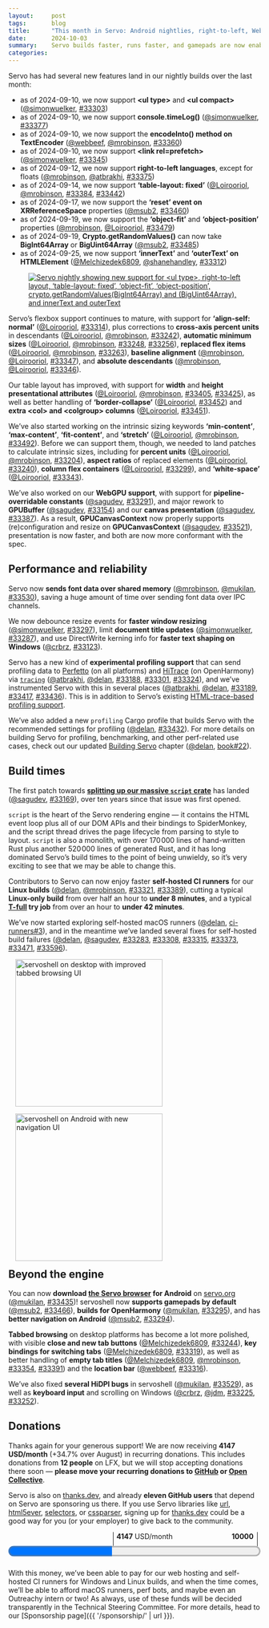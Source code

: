 ```yaml
---
layout:     post
tags:       blog
title:      "This month in Servo: Android nightlies, right-to-left, WebGPU, and more!"
date:       2024-10-03
summary:    Servo builds faster, runs faster, and gamepads are now enabled by default.
categories:
---
```


Servo has had several new features land in our nightly builds over the last month:

- as of 2024-09-10, we now support **&lt;ul type>** and **&lt;ul compact>** ([@simonwuelker](https://github.com/simonwuelker), [#33303](https://github.com/servo/servo/pull/33303))
- as of 2024-09-10, we now support **console.timeLog()** ([@simonwuelker](https://github.com/simonwuelker), [#33377](https://github.com/servo/servo/pull/33377))
- as of 2024-09-10, we now support the **encodeInto() method on TextEncoder** ([@webbeef](https://github.com/webbeef), [@mrobinson](https://github.com/mrobinson), [#33360](https://github.com/servo/servo/pull/33360))
- as of 2024-09-10, we now support **&lt;link rel=prefetch>** ([@simonwuelker](https://github.com/simonwuelker), [#33345](https://github.com/servo/servo/pull/33345))
- as of 2024-09-12, we now support **right-to-left languages**, except for floats ([@mrobinson](https://github.com/mrobinson), [@atbrakhi](https://github.com/atbrakhi), [#33375](https://github.com/servo/servo/pull/33375))
- as of 2024-09-14, we now support **‘table-layout: fixed’** ([@Loirooriol](https://github.com/Loirooriol), [@mrobinson](https://github.com/mrobinson), [#33384](https://github.com/servo/servo/pull/33384), [#33442](https://github.com/servo/servo/pull/33442))
- as of 2024-09-17, we now support the **‘reset’ event on XRReferenceSpace** properties ([@msub2](https://github.com/msub2), [#33460](https://github.com/servo/servo/pull/33460))
- as of 2024-09-19, we now support the **‘object-fit’** and **‘object-position’** properties ([@mrobinson](https://github.com/mrobinson), [@Loirooriol](https://github.com/Loirooriol), [#33479](https://github.com/servo/servo/pull/33479))
- as of 2024-09-19, **Crypto.getRandomValues()** can now take **BigInt64Array** or **BigUint64Array** ([@msub2](https://github.com/msub2), [#33485](https://github.com/servo/servo/pull/33485))
- as of 2024-09-25, we now support **‘innerText’** and **‘outerText’ on HTMLElement** ([@Melchizedek6809](https://github.com/Melchizedek6809), [@shanehandley](https://github.com/shanehandley), [#33312](https://github.com/servo/servo/pull/33312))


<figure><a href="{{ '/img/blog/september-2024.png' | url }}"><img src="{{ '/img/blog/september-2024.png' | url }}"
    alt="Servo nightly showing new support for <ul type>, right-to-left layout, ‘table-layout: fixed’, ‘object-fit’, ‘object-position’, crypto.getRandomValues(BigInt64Array) and (BigUint64Array), and innerText and outerText"></a></figure>


Servo’s flexbox support continues to mature, with support for **‘align-self: normal’** ([@Loirooriol](https://github.com/Loirooriol), [#33314](https://github.com/servo/servo/pull/33314)), plus corrections to **cross-axis percent units** in descendants ([@Loirooriol](https://github.com/Loirooriol), [@mrobinson](https://github.com/mrobinson), [#33242](https://github.com/servo/servo/pull/33242)), **automatic minimum sizes** ([@Loirooriol](https://github.com/Loirooriol), [@mrobinson](https://github.com/mrobinson), [#33248](https://github.com/servo/servo/pull/33248), [#33256](https://github.com/servo/servo/pull/33256)), **replaced flex items** ([@Loirooriol](https://github.com/Loirooriol), [@mrobinson](https://github.com/mrobinson), [#33263](https://github.com/servo/servo/pull/33263)), **baseline alignment** ([@mrobinson](https://github.com/mrobinson), [@Loirooriol](https://github.com/Loirooriol), [#33347](https://github.com/servo/servo/pull/33347)), and **absolute descendants** ([@mrobinson](https://github.com/mrobinson), [@Loirooriol](https://github.com/Loirooriol), [#33346](https://github.com/servo/servo/pull/33346)).

Our table layout has improved, with support for **width** and **height presentational attributes** ([@Loirooriol](https://github.com/Loirooriol), [@mrobinson](https://github.com/mrobinson), [#33405](https://github.com/servo/servo/pull/33405), [#33425](https://github.com/servo/servo/pull/33425)), as well as better handling of **‘border-collapse’** ([@Loirooriol](https://github.com/Loirooriol), [#33452](https://github.com/servo/servo/pull/33452)) and **extra &lt;col> and &lt;colgroup> columns** ([@Loirooriol](https://github.com/Loirooriol), [#33451](https://github.com/servo/servo/pull/33451)).

We’ve also started working on the intrinsic sizing keywords **‘min-content’**, **‘max-content’**, **‘fit-content’**, and **‘stretch’** ([@Loirooriol](https://github.com/Loirooriol), [@mrobinson](https://github.com/mrobinson), [#33492](https://github.com/servo/servo/pull/33492)).
Before we can support them, though, we needed to land patches to calculate intrinsic sizes, including for **percent units** ([@Loirooriol](https://github.com/Loirooriol), [@mrobinson](https://github.com/mrobinson), [#33204](https://github.com/servo/servo/pull/33204)), **aspect ratios** of replaced elements ([@Loirooriol](https://github.com/Loirooriol), [#33240](https://github.com/servo/servo/pull/33240)), **column flex containers** ([@Loirooriol](https://github.com/Loirooriol), [#33299](https://github.com/servo/servo/pull/33299)), and **‘white-space’** ([@Loirooriol](https://github.com/Loirooriol), [#33343](https://github.com/servo/servo/pull/33343)).

We’ve also worked on our **WebGPU support**, with support for **pipeline-overridable constants** ([@sagudev](https://github.com/sagudev), [#33291](https://github.com/servo/servo/pull/33291)), and major rework to **GPUBuffer** ([@sagudev](https://github.com/sagudev), [#33154](https://github.com/servo/servo/pull/33154)) and our **canvas presentation** ([@sagudev](https://github.com/sagudev), [#33387](https://github.com/servo/servo/pull/33387)).
As a result, **GPUCanvasContext** now properly supports (re)configuration and resize on **GPUCanvasContext** ([@sagudev](https://github.com/sagudev), [#33521](https://github.com/servo/servo/pull/33521)), presentation is now faster, and both are now more conformant with the spec.

## Performance and reliability

Servo now **sends font data over shared memory** ([@mrobinson](https://github.com/mrobinson), [@mukilan](https://github.com/mukilan), [#33530](https://github.com/servo/servo/pull/33530)), saving a huge amount of time over sending font data over IPC channels.

We now debounce resize events for **faster window resizing** ([@simonwuelker](https://github.com/simonwuelker), [#33297](https://github.com/servo/servo/pull/33297)), limit **document title updates** ([@simonwuelker](https://github.com/simonwuelker), [#33287](https://github.com/servo/servo/pull/33287)), and use DirectWrite kerning info for **faster text shaping on Windows** ([@crbrz](https://github.com/crbrz), [#33123](https://github.com/servo/servo/pull/33123)).

Servo has a new kind of **experimental profiling support** that can send profiling data to [Perfetto](https://ui.perfetto.dev) (on all platforms) and [HiTrace](https://github.com/openharmony/hiviewdfx_hitrace) (on OpenHarmony) via [`tracing`](https://tracing.rs) ([@atbrakhi](https://github.com/atbrakhi), [@delan](https://github.com/delan), [#33188](https://github.com/servo/servo/pull/33188), [#33301](https://github.com/servo/servo/pull/33301), [#33324](https://github.com/servo/servo/pull/33324)), and we’ve instrumented Servo with this in several places ([@atbrakhi](https://github.com/atbrakhi), [@delan](https://github.com/delan), [#33189](https://github.com/servo/servo/pull/33189), [#33417](https://github.com/servo/servo/pull/33417), [#33436](https://github.com/servo/servo/pull/33436)).
This is in addition to Servo’s existing [HTML-trace-based profiling support](https://book.servo.org/hacking/profiling.html#generating-timelines).

We’ve also added a new `profiling` Cargo profile that builds Servo with the recommended settings for profiling ([@delan](https://github.com/delan), [#33432](https://github.com/servo/servo/pull/33432)).
For more details on building Servo for profiling, benchmarking, and other perf-related use cases, check out our updated [Building Servo](https://book.servo.org/hacking/building-servo.html#build-profiles) chapter ([@delan](https://github.com/delan), [book#22](https://github.com/servo/book/pull/22)).

## Build times

The first patch towards [**splitting up our massive `script` crate**](https://github.com/servo/servo/issues/1799) has landed ([@sagudev](https://github.com/sagudev), [#33169](https://github.com/servo/servo/pull/33169)), over ten years since that issue was first opened.

`script` is the heart of the Servo rendering engine — it contains the HTML event loop plus all of our DOM APIs and their bindings to SpiderMonkey, and the script thread drives the page lifecycle from parsing to style to layout.
`script` is also a monolith, with over 170 000 lines of hand-written Rust plus another 520 000 lines of generated Rust, and it has long dominated Servo’s build times to the point of being unwieldy, so it’s very exciting to see that we may be able to change this.

Contributors to Servo can now enjoy faster **self-hosted CI runners** for our **Linux builds** ([@delan](https://github.com/delan), [@mrobinson](https://github.com/mrobinson), [#33321](https://github.com/servo/servo/pull/33321), [#33389](https://github.com/servo/servo/pull/33389)), cutting a typical **Linux-only build** from over half an hour to **under 8 minutes**, and a typical **[T-full](https://book.servo.org/contributing.html#running-tests-in-pull-requests) try job** from over an hour to **under 42 minutes**.

We’ve now started exploring self-hosted macOS runners ([@delan](https://github.com/delan), [ci-runners#3](https://github.com/servo/ci-runners/pull/3)), and in the meantime we’ve landed several fixes for self-hosted build failures ([@delan](https://github.com/delan), [@sagudev](https://github.com/sagudev), [#33283](https://github.com/servo/servo/pull/33283), [#33308](https://github.com/servo/servo/pull/33308), [#33315](https://github.com/servo/servo/pull/33315), [#33373](https://github.com/servo/servo/pull/33373), [#33471](https://github.com/servo/servo/pull/33471), [#33596](https://github.com/servo/servo/pull/33596)).

<figure class="_figl"><a href="{{ '/img/blog/servoshell-tabs-september-2024.png' | url }}"><img src="{{ '/img/blog/servoshell-tabs-september-2024.png' | url }}"
    alt="servoshell on desktop with improved tabbed browsing UI"></a></figure>

<figure class="_figl" style="clear: left;"><a href="{{ '/img/blog/servoshell-android-september-2024.png' | url }}"><img src="{{ '/img/blog/servoshell-android-september-2024.png' | url }}"
    alt="servoshell on Android with new navigation UI"></a></figure>

## <span class=_floatmin></span>Beyond the engine

You can now **download [the Servo browser](https://book.servo.org/running-servoshell.html) for Android** on [servo.org](https://servo.org) ([@mukilan](https://github.com/mukilan), [#33435](https://github.com/servo/servo/pull/33435))!
servoshell now **supports gamepads by default** ([@msub2](https://github.com/msub2), [#33466](https://github.com/servo/servo/pull/33466)), **builds for OpenHarmony** ([@mukilan](https://github.com/mukilan), [#33295](https://github.com/servo/servo/pull/33295)), and has **better navigation on Android** ([@msub2](https://github.com/msub2), [#33294](https://github.com/servo/servo/pull/33294)).

**Tabbed browsing** on desktop platforms has become a lot more polished, with visible **close and new tab buttons** ([@Melchizedek6809](https://github.com/Melchizedek6809), [#33244](https://github.com/servo/servo/pull/33244)), **key bindings for switching tabs** ([@Melchizedek6809](https://github.com/Melchizedek6809), [#33319](https://github.com/servo/servo/pull/33319)), as well as better handling of **empty tab titles** ([@Melchizedek6809](https://github.com/Melchizedek6809), [@mrobinson](https://github.com/mrobinson), [#33354](https://github.com/servo/servo/pull/33354), [#33391](https://github.com/servo/servo/pull/33391)) and the **location bar** ([@webbeef](https://github.com/webbeef), [#33316](https://github.com/servo/servo/pull/33316)).

We’ve also fixed **several HiDPI bugs** in servoshell ([@mukilan](https://github.com/mukilan), [#33529](https://github.com/servo/servo/pull/33529)), as well as **keyboard input** and scrolling on Windows ([@crbrz](https://github.com/crbrz), [@jdm](https://github.com/jdm), [#33225](https://github.com/servo/servo/pull/33225), [#33252](https://github.com/servo/servo/pull/33252)).

## Donations

Thanks again for your generous support!
We are now receiving **4147 USD/month** (+34.7% over August) in recurring donations.
This includes donations from **12 people** on LFX, but we will stop accepting donations there soon — **please move your recurring donations to [GitHub](https://github.com/sponsors/servo) or [Open Collective](https://opencollective.com/servo)**.

Servo is also on [thanks.dev](https://thanks.dev), and already **eleven GitHub users** that depend on Servo are sponsoring us there.
If you use Servo libraries like [url](https://crates.io/crates/url/reverse_dependencies), [html5ever](https://crates.io/crates/html5ever/reverse_dependencies), [selectors](https://crates.io/crates/selectors/reverse_dependencies), or [cssparser](https://crates.io/crates/cssparser/reverse_dependencies), signing up for [thanks.dev](https://thanks.dev) could be a good way for you (or your employer) to give back to the community.

<figure class="_fig" style="width: 100%; margin: 1em 0;"><div class="_flex" style="height: calc(1lh + 3em); flex-flow: column nowrap; text-align: left;">
    <div style="position: relative; text-align: right;">
        <div style="position: absolute; margin-left: calc(100% * 4147 / 10000); padding-left: 0.5em;"><strong>4147</strong> USD/month</div>
        <div style="position: absolute; margin-left: calc(100% * 4147 / 10000); height: calc(1lh + 1.5em); border-left: 1px solid;"></div>
        <div style="position: absolute; margin-left: calc(100% - 0.5em); height: calc(1lh + 1.5em); border-left: 1px solid;"></div>
        <div style="padding-right: 1em;"><strong>10000</strong><!-- USD/month --></div>
    </div>
    <progress value="4147" max="10000" style="transform: scale(3); transform-origin: top left; width: calc(100% / 3);"></progress>
</div></figure>

With this money, we’ve been able to pay for our web hosting and self-hosted CI runners for Windows and Linux builds, and when the time comes, we’ll be able to afford macOS runners, perf bots, and maybe even an Outreachy intern or two!
As always, use of these funds will be decided transparently in the Technical Steering Committee.
For more details, head to our [Sponsorship page]({{ '/sponsorship/' | url }}).

<style>
    /* guaranteed minimum width for first paragraph after a float */
    ._floatmin {
        display: block;
        width: 13em;
        overflow: hidden;
    }
    ._none {
        display: none;
    }
    ._fig:not(#specificity) {
        width: 33em;
        max-width: 100%;
        margin: 1em auto;
    }
    ._fig > ._flex {
        display: flex;
    }
    ._fig table {
        text-align: initial;
    }
    ._fig figcaption._notes {
        text-align: left;
        width: max-content;
        max-width: 100%;
    }
    ._figl:not(#specificity),
    ._figr:not(#specificity) {
        margin: 0 1em 1em;
    }
    ._figl {
        float: left;
        max-width: 100%;
    }
    ._figr {
        float: right;
        max-width: 100%;
    }
    ._figl > figcaption,
    ._figr > figcaption,
    ._figl > iframe,
    ._figr > iframe,
    ._figl > video,
    ._figr > video,
    ._figl > a > img,
    ._figr > a > img {
        width: 21em;
        max-width: 100%;
    }
    ._runin {
        margin-bottom: 1em;
    }
    ._runin > p,
    ._runin > h2 {
        display: inline;
    }
    ._correction {
        max-width: 33em;
        margin: 1em auto;
        border-bottom: 1px solid;
        padding-bottom: 1em;
    }
    ._note {
        margin: 1em 1em;
        border-left: 1px solid;
        padding-left: 1em;
        opacity: 0.75;
    }
</style>
